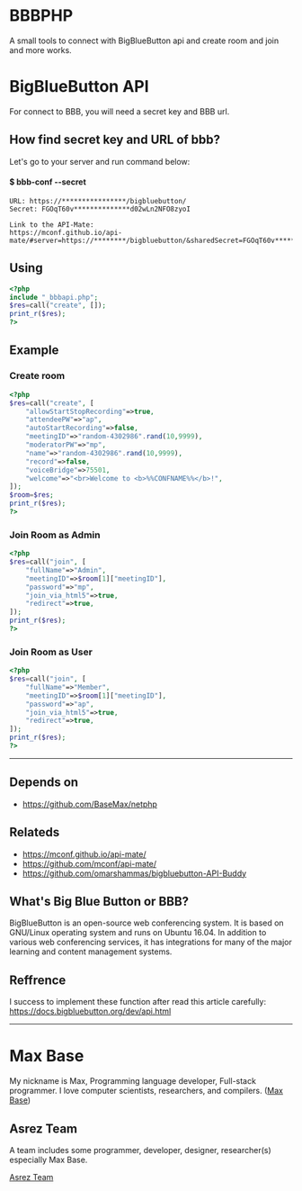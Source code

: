 # BBBPHP

A small tools to connect with BigBlueButton api and create room and join and more works.

# BigBlueButton API

For connect to BBB, you will need a secret key and BBB url.

## How find secret key and URL of bbb?

Let's go to your server and run command below:

#### $ bbb-conf --secret
```
URL: https://****************/bigbluebutton/
Secret: FGOqT60v**************d02wLn2NFO8zyoI

Link to the API-Mate:
https://mconf.github.io/api-mate/#server=https://********/bigbluebutton/&sharedSecret=FGOqT60v**************d02wLn2NFO8zyoI
```

## Using

```php
<?php
include "_bbbapi.php";
$res=call("create", []);
print_r($res);
?>
```

## Example

### Create room

```php
<?php
$res=call("create", [
	"allowStartStopRecording"=>true,
	"attendeePW"=>"ap",
	"autoStartRecording"=>false,
	"meetingID"=>"random-4302986".rand(10,9999),
	"moderatorPW"=>"mp",
	"name"=>"random-4302986".rand(10,9999),
	"record"=>false,
	"voiceBridge"=>75501,
	"welcome"=>"<br>Welcome to <b>%%CONFNAME%%</b>!",
]);
$room=$res;
print_r($res);
?>
```


### Join Room as Admin

```php
<?php
$res=call("join", [
	"fullName"=>"Admin",
	"meetingID"=>$room[1]["meetingID"],
	"password"=>"mp",
	"join_via_html5"=>true,
	"redirect"=>true,
]);
print_r($res);
?>
```

### Join Room as User

```php
<?php
$res=call("join", [
	"fullName"=>"Member",
	"meetingID"=>$room[1]["meetingID"],
	"password"=>"ap",
	"join_via_html5"=>true,
	"redirect"=>true,
]);
print_r($res);
?>
```

-----------

## Depends on

- https://github.com/BaseMax/netphp

## Relateds

- https://mconf.github.io/api-mate/
- https://github.com/mconf/api-mate/
- https://github.com/omarshammas/bigbluebutton-API-Buddy

## What's Big Blue Button or BBB?

BigBlueButton is an open-source web conferencing system. It is based on GNU/Linux operating system and runs on Ubuntu 16.04. In addition to various web conferencing services, it has integrations for many of the major learning and content management systems.

## Reffrence

I success to implement these function after read this article carefully:
https://docs.bigbluebutton.org/dev/api.html

---------

# Max Base

My nickname is Max, Programming language developer, Full-stack programmer. I love computer scientists, researchers, and compilers. ([Max Base](https://maxbase.org/))

## Asrez Team

A team includes some programmer, developer, designer, researcher(s) especially Max Base.

[Asrez Team](https://www.asrez.com/)
